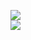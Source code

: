 [![](https://img.shields.io/badge/Made%20With-Github%20Spray-lightgrey.svg?style=for-the-badge&logo=github)](https://github.com/Annihil/github-spray#4451)  
[![](https://i.imgur.com/2DrTn0Z.gif)](https://github.com/Annihil/github-spray)